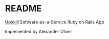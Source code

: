 # README

[Upskill](https://upskillcourses.com/) Software-as-a-Service Ruby on Rails App

Implemented by Alexander Oliver
